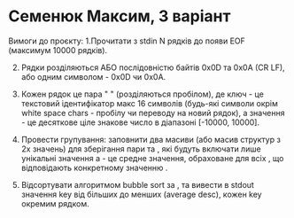 # Семенюк Максим, 3 варіант
Вимоги до проєкту:
1.Прочитати з stdin N рядків до появи EOF (максимум 10000 рядків).

2. Рядки розділяються АБО послідовністю байтів 0x0D та 0x0A (CR LF), або одним символом - 0x0D чи 0x0A.

4. Кожен рядок це пара "<key> <value>" (розділяються пробілом), де ключ - це текстовий ідентифікатор макс 16 символів (будь-які символи окрім white space chars - пробілу чи переводу на новий рядок), а значення - це десяткове ціле знакове число в діапазоні [-10000, 10000].
 
5. Провести групування: заповнити два масиви (або масив структур з 2х значень) для зберігання пари <key> та <average> , які будуть включати лише унікальні значення <key> а <average> - це средне значення, обраховане для всіх <value>, що відповідають конкретному значенню <key>.

6. Відсортувати алгоритмом bubble sort за <average>, та вивести в stdout  значення key від більших до менших (average desc), кожен key окремим рядком.
